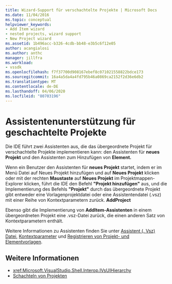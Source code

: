 ```yaml
---
title: Wizard-Support für verschachtelte Projekte | Microsoft Docs
ms.date: 11/04/2016
ms.topic: conceptual
helpviewer_keywords:
- Add Item wizard
- nested projects, wizard support
- New Project wizard
ms.assetid: 1b496acc-b326-4cdb-bb48-e3b5c6f12e05
author: acangialosi
ms.author: anthc
manager: jillfra
ms.workload:
- vssdk
ms.openlocfilehash: f7f37700d908167ebef8c071021558822bdce173
ms.sourcegitcommit: 16a4a5da4a4fd795b46a0869ca2152f2d36e6db2
ms.translationtype: MT
ms.contentlocale: de-DE
ms.lasthandoff: 04/06/2020
ms.locfileid: "80703196"
---
```

# <a name="wizard-support-for-nested-projects"></a>Assistentenunterstützung für geschachtelte Projekte
Die IDE führt zwei Assistenten aus, die das übergeordnete Projekt für verschachtelte Projekte implementieren kann: den Assistenten für **neues Projekt** und den Assistenten zum Hinzufügen von **Element.**

 Wenn ein Benutzer den Assistenten für **neues Projekt** startet, indem er im Menü Datei auf Neues Projekt hinzufügen und auf **Neues Projekt** klicken oder mit der rechten **Maustaste** auf **Neues Projekt** im Projektmappen-Explorer klicken, führt die IDE den Befehl **"Projekt hinzufügen"** aus, und die Implementierung des Befehls **"Projekt"** durch das übergeordnete Projekt gibt entweder eine Vorlagenprojektdatei oder eine Assistentendatei (.vsz) mit einer Reihe von Kontextparametern zurück. **AddProject**

 Ebenso gibt die Implementierung von **AddItem-Assistenten** in einem übergeordneten Projekt eine .vsz-Datei zurück, die einen anderen Satz von Kontextparametern enthält.

 Weitere Informationen zu Assistenten finden Sie unter [Assistent (. Vsz) Datei](../../extensibility/internals/wizard-dot-vsz-file.md), [Kontextparameter](../../extensibility/internals/context-parameters.md) und [Registrieren von Projekt- und Elementvorlagen](../../extensibility/internals/registering-project-and-item-templates.md).

## <a name="see-also"></a>Weitere Informationen
- <xref:Microsoft.VisualStudio.Shell.Interop.IVsUIHierarchy>
- [Schachteln von Projekten](../../extensibility/internals/nesting-projects.md)

